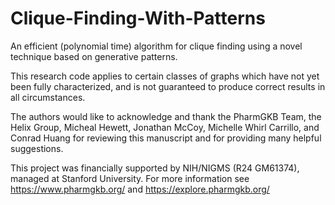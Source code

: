 # Clique-Finding-With-Patterns
An efficient (polynomial time) algorithm for clique finding using a novel technique based on generative patterns.

This research code applies to certain classes of graphs which have not yet been fully characterized, and is not guaranteed to produce correct results in all circumstances.

The authors would like to acknowledge and thank the PharmGKB Team, the Helix Group, Micheal Hewett, Jonathan McCoy, Michelle Whirl Carrillo, and Conrad Huang for reviewing this manuscript and for providing many helpful suggestions.

This project was financially supported by NIH/NIGMS (R24 GM61374), managed at Stanford University. For more information see https://www.pharmgkb.org/ and https://explore.pharmgkb.org/
